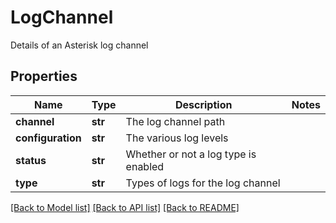 # LogChannel

Details of an Asterisk log channel
## Properties
Name | Type | Description | Notes
------------ | ------------- | ------------- | -------------
**channel** | **str** | The log channel path |
**configuration** | **str** | The various log levels |
**status** | **str** | Whether or not a log type is enabled |
**type** | **str** | Types of logs for the log channel |

[[Back to Model list]](../README.md#documentation-for-models) [[Back to API list]](../README.md#documentation-for-api-endpoints) [[Back to README]](../README.md)
